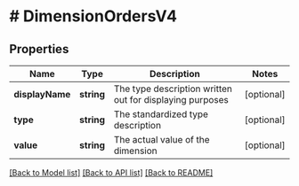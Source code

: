 # # DimensionOrdersV4

## Properties

Name | Type | Description | Notes
------------ | ------------- | ------------- | -------------
**displayName** | **string** | The type description written out for displaying purposes | [optional]
**type** | **string** | The standardized type description | [optional]
**value** | **string** | The actual value of the dimension | [optional]

[[Back to Model list]](../../README.md#models) [[Back to API list]](../../README.md#endpoints) [[Back to README]](../../README.md)
